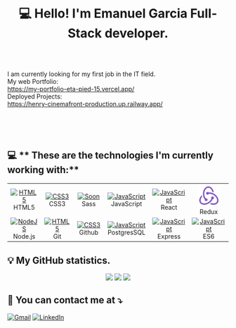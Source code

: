 
<h1 align="center">💻  Hello! I'm Emanuel Garcia Full-Stack developer.</h1>

<div>
<br/>
<br/>

I am currently looking for my first job in the IT field.
<br/>
My web Portfolio:
<br/>
https://my-portfolio-eta-pied-15.vercel.app/
<br/>
Deployed Projects:
<br/>
https://henry-cinemafront-production.up.railway.app/
</div>


<br/>
<div align="center" id="badges">
  <img src="https://media.licdn.com/dms/image/D4D16AQGn5hrJ67G-rQ/profile-displaybackgroundimage-shrink_350_1400/0/1677612753606?e=1683158400&v=beta&t=7P_yH8ypKwLDwTqct6sCd9_oJfEMDTEr3La20pzzqVs" alt=""/>
</div>
<!-- <div align="center" id="badges">
  <img src="https://quotes-github-readme.vercel.app/api?type=horizontal&theme=radical" alt=""/>
</div> -->
<br/>

## 💻 ** These are the technologies I'm currently working with:**
<table align="center">
  <tr>
    <td align="center" width="100">
      <a href="#">
        <img src="https://upload.wikimedia.org/wikipedia/commons/6/61/HTML5_logo_and_wordmark.svg" width="50" height="50" alt="HTML5" />
      </a>
      <br>HTML5
    </td>
    <td align="center" width="100">
      <a href="#">
        <img src="https://upload.wikimedia.org/wikipedia/commons/d/d5/CSS3_logo_and_wordmark.svg" width="50" height="50" alt="CSS3" />
      </a>
      <br>CSS3
    </td>      
    <td align="center" width="100">
      <a href="#">
        <img src="https://upload.wikimedia.org/wikipedia/commons/thumb/9/96/Sass_Logo_Color.svg/2560px-Sass_Logo_Color.svg.png" width="50" height="50" alt="Soon" />
      </a>
      <br>Sass
    </td>
    <td align="center" width="100">
      <a href="#">
        <img src="https://upload.wikimedia.org/wikipedia/commons/9/99/Unofficial_JavaScript_logo_2.svg" width="50" height="50" alt="JavaScript" />
      </a>
      <br>JavaScript
    </td>
    <td align="center" width="100">
      <a href="#">
        <img src="https://cdn.worldvectorlogo.com/logos/react-2.svg" width="50" height="50" alt="JavaScript" />
      </a>
      <br>React
    </td>
    <td align="center" width="100">
      <a href="#">
        <img src="https://raw.githubusercontent.com/sachinverma53121/sachinverma53121/master/icons/redux.png" width="50" height="50" alt="Redux" />
      </a>
      <br>Redux
    </td>
    
  </tr>
  
  <tr>        
    <td align="center" width="100">
      <a href="#">
        <img src="https://upload.wikimedia.org/wikipedia/commons/d/d9/Node.js_logo.svg" width="50" height="50" alt="NodeJS" />
      </a>
      <br>Node.js
    </td> 
  <td align="center" width="100">
   <a href="#">
   <img src="https://cdn.jsdelivr.net/gh/devicons/devicon/icons/git/git-original.svg" width="50" height="50" alt="HTML5" />
 </a>
   <br>Git
  </td>
   <td align="center" width="100">
   <a href="#">
   <img src="https://cdn.jsdelivr.net/gh/devicons/devicon/icons/github/github-original.svg" width="50" height="50" alt="CSS3" />
   </a>
  <br>Github
   </td>
    <td align="center" width="100">
      <a href="#">
        <img src="https://cdn.jsdelivr.net/gh/devicons/devicon/icons/mysql/mysql-original.svg" width="50" height="50" alt="JavaScript" />
      </a>
      <br>PostgresSQL
    </td>  
   <td align="center" width="100">
      <a href="#">
        <img src="https://cdn.worldvectorlogo.com/logos/express-109.svg" width="50" height="50" alt="JavaScript" />
      </a>
      <br>Express
    </td>  
  <td align="center" width="100">
      <a href="#">
        <img src="https://cdn.worldvectorlogo.com/logos/es6.svg" width="50" height="50" alt="JavaScript" />
      </a>
      <br>ES6
    </td>  
  </tr> 
</table>

## 💡 My GitHub statistics.
<div align="center">
    <img height="180em" src="https://github-readme-stats.vercel.app/api?username=emagarc&theme=tokyonight&hide_border=true&include_all_commits=false&count_private=false"/>
    <img height="180em" src="https://github-readme-streak-stats.herokuapp.com/?user=emagarc&theme=tokyonight&hide_border=true"/>
    <img height="180em" border="none" src="https://github-readme-stats.vercel.app/api/top-langs/?username=emagarc&theme=tokyonight&hide_border=true&include_all_commits=false&count_private=false&layout=compact"/>
</div>

## 📩 **You can contact me at ⤵**
[![Gmail](https://img.shields.io/badge/-Gmail-FF0000?logo=gmail&logoColor=white)](mailto:mr.emanuel.garcia93@gmail.com)
[![LinkedIn](https://img.shields.io/badge/LinkedIn-%230077B5.svg?logo=linkedin&logoColor=white)](https://www.linkedin.com/in/emanuel-garc%C3%ADa-226108116/)
